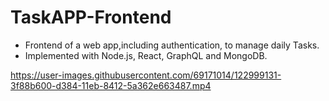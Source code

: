 # TaskAPP-Frontend

* Frontend of a web app,including authentication, to manage daily Tasks. 
* Implemented with Node.js, React, GraphQL and MongoDB.



https://user-images.githubusercontent.com/69171014/122999131-3f88b600-d384-11eb-8412-5a362e663487.mp4



